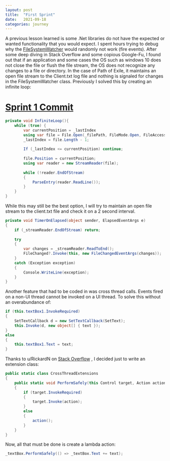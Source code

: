 ```yaml
---
layout: post
title:  "First Sprint"
date:   2021-09-18
categories: journey
---
```

A previous lesson learned is some .Net libraries do not have the expected or wanted functionality that you would expect.  I spent hours trying to debug why the [FileSystemWatcher]( https://docs.microsoft.com/en-us/dotnet/api/system.io.filesystemwatcher?view=net-5.0) would randomly not work (fire events). After some deep diving in Stack Overflow and some copious Google-Fu, I found out that if an application and some cases the OS such as windows 10 does not close the file or flush the file stream, the OS does not recognize any changes to a file or directory. In the case of Path of Exile, it maintains an open file stream to the Client.txt log file and nothing is signaled for changes in the FileSystemWatcher class.  Previously I solved this by creating an infinite loop:

# [Sprint 1 Commit](https://github.com/john-winko/PoeAcolyte/tree/5dffd278e0e12515d9fc7a154a3ef9d1107d5039)

~~~ csharp
private void InfiniteLoop(){
	while (true) {
		var currentPosition = _lastIndex
		using var file = File.Open(_filePath, FileMode.Open, FileAccess,Read, FileShare.ReadWrite);
		_lastIndex = file.Length - 1;
		
		If (_lastIndex <= currentPosition) continue;
		
		file.Position = currentPosition;
		using var reader = new StreamReader(file);
		
		while (!reader.EndOfStream)
		{
			ParseEntry(reader.ReadLine());
		}
	}
}
~~~

While this may still be the best option, I will try to maintain an open file stream to the client.txt file and check it on a 2 second interval.

~~~ csharp
private void TimerOnElapsed(object sender, ElapsedEventArgs e)
{
    if (_streamReader.EndOfStream) return;
    
    try
    {
        var changes = _streamReader.ReadToEnd();
        FileChanged?.Invoke(this, new FileChangedEventArgs(changes));
    }
    catch (Exception exception)
    {
        Console.WriteLine(exception);
    }
}
~~~

Another feature that had to be coded in was cross thread calls. Events fired on a non-UI thread cannot be invoked on a UI thread. To solve this without an overabundance of:

~~~ csharp
if (this.textBox1.InvokeRequired)
{ 
    SetTextCallback d = new SetTextCallback(SetText);
    this.Invoke(d, new object[] { text });
}
else
{
    this.textBox1.Text = text;
}
~~~

Thanks to u/RickardN on [Stack Overflow](https://stackoverflow.com/a/23265754) , I decided just to write an extension class:
 
~~~ csharp
public static class CrossThreadExtensions
{
    public static void PerformSafely(this Control target, Action action)
    {
        if (target.InvokeRequired)
        {
            target.Invoke(action);
        }
        else
        {
            action();
        }
    }
}
~~~

Now, all that must be done is create a lambda action:

~~~ csharp
_textBox.PerformSafely(() => _textBox.Text += text);
~~~
